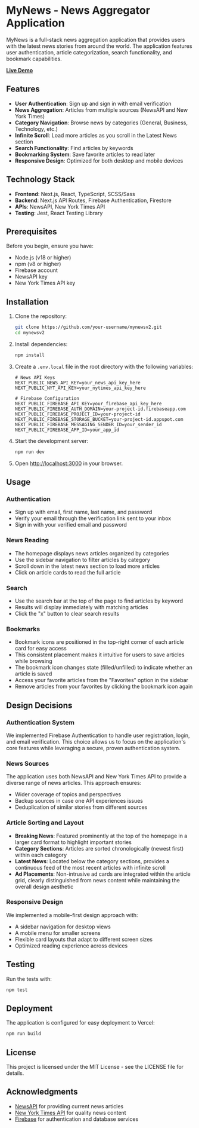 # MyNews - News Aggregator Application

MyNews is a full-stack news aggregation application that provides users with the latest news stories from around the world. The application features user authentication, article categorization, search functionality, and bookmark capabilities.

**[Live Demo](https://mynewsv.vercel.app/)**

## Features

- **User Authentication**: Sign up and sign in with email verification
- **News Aggregation**: Articles from multiple sources (NewsAPI and New York Times)
- **Category Navigation**: Browse news by categories (General, Business, Technology, etc.)
- **Infinite Scroll**: Load more articles as you scroll in the Latest News section
- **Search Functionality**: Find articles by keywords
- **Bookmarking System**: Save favorite articles to read later
- **Responsive Design**: Optimized for both desktop and mobile devices

## Technology Stack

- **Frontend**: Next.js, React, TypeScript, SCSS/Sass
- **Backend**: Next.js API Routes, Firebase Authentication, Firestore
- **APIs**: NewsAPI, New York Times API
- **Testing**: Jest, React Testing Library

## Prerequisites

Before you begin, ensure you have:

- Node.js (v18 or higher)
- npm (v8 or higher)
- Firebase account
- NewsAPI key 
- New York Times API key

## Installation

1. Clone the repository:
   ```bash
   git clone https://github.com/your-username/mynewsv2.git
   cd mynewsv2
   ```

2. Install dependencies:
   ```bash
   npm install
   ```

3. Create a `.env.local` file in the root directory with the following variables:
   ```
   # News API Keys
   NEXT_PUBLIC_NEWS_API_KEY=your_news_api_key_here
   NEXT_PUBLIC_NYT_API_KEY=your_nytimes_api_key_here

   # Firebase Configuration
   NEXT_PUBLIC_FIREBASE_API_KEY=your_firebase_api_key_here
   NEXT_PUBLIC_FIREBASE_AUTH_DOMAIN=your-project-id.firebaseapp.com
   NEXT_PUBLIC_FIREBASE_PROJECT_ID=your-project-id
   NEXT_PUBLIC_FIREBASE_STORAGE_BUCKET=your-project-id.appspot.com
   NEXT_PUBLIC_FIREBASE_MESSAGING_SENDER_ID=your_sender_id
   NEXT_PUBLIC_FIREBASE_APP_ID=your_app_id
   ```

4. Start the development server:
   ```bash
   npm run dev
   ```

5. Open [http://localhost:3000](http://localhost:3000) in your browser.

## Usage

### Authentication

- Sign up with email, first name, last name, and password
- Verify your email through the verification link sent to your inbox
- Sign in with your verified email and password

### News Reading

- The homepage displays news articles organized by categories
- Use the sidebar navigation to filter articles by category
- Scroll down in the latest news section to load more articles
- Click on article cards to read the full article

### Search

- Use the search bar at the top of the page to find articles by keyword
- Results will display immediately with matching articles
- Click the "x" button to clear search results

### Bookmarks

- Bookmark icons are positioned in the top-right corner of each article card for easy access
- This consistent placement makes it intuitive for users to save articles while browsing
- The bookmark icon changes state (filled/unfilled) to indicate whether an article is saved
- Access your favorite articles from the "Favorites" option in the sidebar
- Remove articles from your favorites by clicking the bookmark icon again

## Design Decisions

### Authentication System

We implemented Firebase Authentication to handle user registration, login, and email verification. This choice allows us to focus on the application's core features while leveraging a secure, proven authentication system.

### News Sources

The application uses both NewsAPI and New York Times API to provide a diverse range of news articles. This approach ensures:
- Wider coverage of topics and perspectives
- Backup sources in case one API experiences issues
- Deduplication of similar stories from different sources

### Article Sorting and Layout

- **Breaking News**: Featured prominently at the top of the homepage in a larger card format to highlight important stories
- **Category Sections**: Articles are sorted chronologically (newest first) within each category
- **Latest News**: Located below the category sections, provides a continuous feed of the most recent articles with infinite scroll
- **Ad Placements**: Non-intrusive ad cards are integrated within the article grid, clearly distinguished from news content while maintaining the overall design aesthetic

### Responsive Design

We implemented a mobile-first design approach with:
- A sidebar navigation for desktop views
- A mobile menu for smaller screens
- Flexible card layouts that adapt to different screen sizes
- Optimized reading experience across devices

## Testing

Run the tests with:

```bash
npm test
```

## Deployment

The application is configured for easy deployment to Vercel:

```bash
npm run build
```

## License

This project is licensed under the MIT License - see the LICENSE file for details.

## Acknowledgments

- [NewsAPI](https://newsapi.org/) for providing current news articles
- [New York Times API](https://developer.nytimes.com/) for quality news content
- [Firebase](https://firebase.google.com/) for authentication and database services
